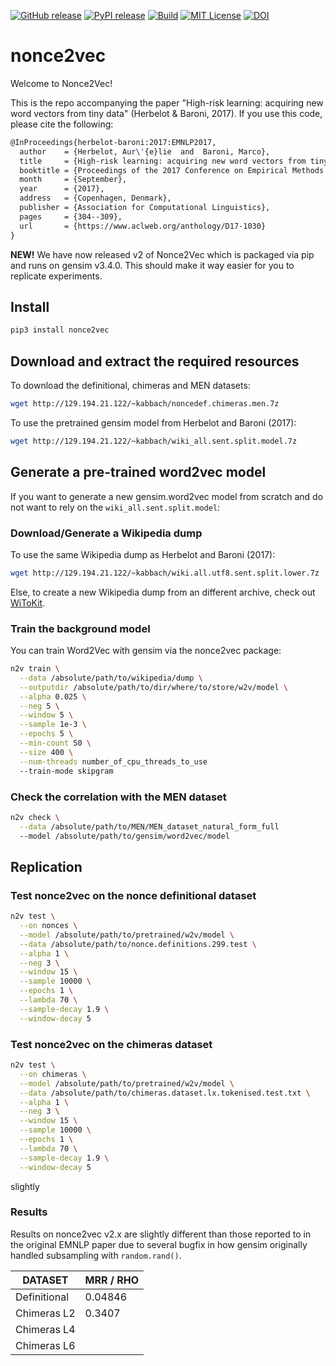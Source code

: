 [![GitHub release][release-image]][release-url]
[![PyPI release][pypi-image]][pypi-url]
[![Build][travis-image]][travis-url]
[![MIT License][license-image]][license-url]
[![DOI][doi-image]][doi-url]

# nonce2vec
Welcome to Nonce2Vec!

This is the repo accompanying the paper "High-risk learning: acquiring new word
vectors from tiny data" (Herbelot &amp; Baroni, 2017). If you use this code,
please cite the following:
```tex
@InProceedings{herbelot-baroni:2017:EMNLP2017,
  author    = {Herbelot, Aur\'{e}lie  and  Baroni, Marco},
  title     = {High-risk learning: acquiring new word vectors from tiny data},
  booktitle = {Proceedings of the 2017 Conference on Empirical Methods in Natural Language Processing},
  month     = {September},
  year      = {2017},
  address   = {Copenhagen, Denmark},
  publisher = {Association for Computational Linguistics},
  pages     = {304--309},
  url       = {https://www.aclweb.org/anthology/D17-1030}
}
```

**NEW!** We have now released v2 of Nonce2Vec which is packaged via pip and
runs on gensim v3.4.0. This should make it way easier for you to replicate
experiments.

## Install
```bash
pip3 install nonce2vec
```

## Download and extract the required resources
To download the definitional, chimeras and MEN datasets:
```bash
wget http://129.194.21.122/~kabbach/noncedef.chimeras.men.7z
```
To use the pretrained gensim model from Herbelot and Baroni (2017):
```bash
wget http://129.194.21.122/~kabbach/wiki_all.sent.split.model.7z
```

## Generate a pre-trained word2vec model
If you want to generate a new gensim.word2vec model from scratch and do not want to rely on the `wiki_all.sent.split.model`:

### Download/Generate a Wikipedia dump
To use the same Wikipedia dump as Herbelot and Baroni (2017):
```bash
wget http://129.194.21.122/~kabbach/wiki.all.utf8.sent.split.lower.7z
```

Else, to create a new Wikipedia dump from an different archive, check out
[WiToKit](https://github.com/akb89/witokit).

### Train the background model
You can train Word2Vec with gensim via the nonce2vec package:

```bash
n2v train \
  --data /absolute/path/to/wikipedia/dump \
  --outputdir /absolute/path/to/dir/where/to/store/w2v/model \
  --alpha 0.025 \
  --neg 5 \
  --window 5 \
  --sample 1e-3 \
  --epochs 5 \
  --min-count 50 \
  --size 400 \
  --num-threads number_of_cpu_threads_to_use
  --train-mode skipgram
```

### Check the correlation with the MEN dataset
```bash
n2v check \
  --data /absolute/path/to/MEN/MEN_dataset_natural_form_full
  --model /absolute/path/to/gensim/word2vec/model
```

## Replication

### Test nonce2vec on the nonce definitional dataset
```bash
n2v test \
  --on nonces \
  --model /absolute/path/to/pretrained/w2v/model \
  --data /absolute/path/to/nonce.definitions.299.test \
  --alpha 1 \
  --neg 3 \
  --window 15 \
  --sample 10000 \
  --epochs 1 \
  --lambda 70 \
  --sample-decay 1.9 \
  --window-decay 5
```


### Test nonce2vec on the chimeras dataset
```bash
n2v test \
  --on chimeras \
  --model /absolute/path/to/pretrained/w2v/model \
  --data /absolute/path/to/chimeras.dataset.lx.tokenised.test.txt \
  --alpha 1 \
  --neg 3 \
  --window 15 \
  --sample 10000 \
  --epochs 1 \
  --lambda 70 \
  --sample-decay 1.9 \
  --window-decay 5
```
slightly
### Results
Results on nonce2vec v2.x are slightly different than those reported to in the
original EMNLP paper due to several bugfix in how gensim originally
handled subsampling with `random.rand()`.

| DATASET  | MRR / RHO |
| --- | --- |
| Definitional | 0.04846 |
| Chimeras L2 | 0.3407 |
| Chimeras L4 |  |
| Chimeras L6 |  |

[release-image]:https://img.shields.io/github/release/minimalparts/nonce2vec.svg?style=flat-square
[release-url]:https://github.com/minimalparts/nonce2vec/releases/latest
[pypi-image]:https://img.shields.io/pypi/v/nonce2vec.svg?style=flat-square
[pypi-url]:https://pypi.org/project/nonce2vec/
[travis-image]:https://img.shields.io/travis/minimalparts/nonce2vec.svg?style=flat-square
[travis-url]:https://travis-ci.org/minimalparts/nonce2vec
[license-image]:http://img.shields.io/badge/license-MIT-000000.svg?style=flat-square
[license-url]:LICENSE.txt
[doi-image]:https://img.shields.io/badge/DOI-10.5281%2Fzenodo.1423290-blue.svg?style=flat-square
[doi-url]:https://zenodo.org/badge/latestdoi/96074751
